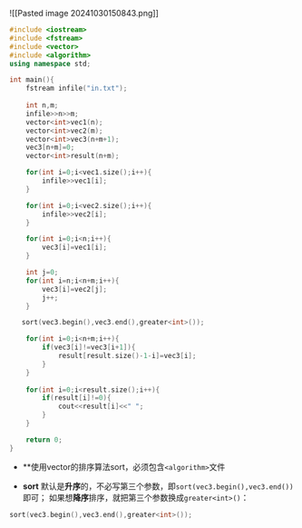 
![[Pasted image 20241030150843.png]]

```cpp
#include <iostream>
#include <fstream>
#include <vector>
#include <algorithm>
using namespace std;

int main(){
    fstream infile("in.txt");
    
    int n,m;
    infile>>n>>m;
    vector<int>vec1(n);
    vector<int>vec2(m);
    vector<int>vec3(n+m+1);
    vec3[n+m]=0;
    vector<int>result(n+m);

    for(int i=0;i<vec1.size();i++){
        infile>>vec1[i];
    }

    for(int i=0;i<vec2.size();i++){
        infile>>vec2[i];
    }

    for(int i=0;i<n;i++){
        vec3[i]=vec1[i];
    }

    int j=0;
    for(int i=n;i<n+m;i++){
        vec3[i]=vec2[j];
        j++;
    }

   sort(vec3.begin(),vec3.end(),greater<int>());

    for(int i=0;i<n+m;i++){
        if(vec3[i]!=vec3[i+1]){
            result[result.size()-1-i]=vec3[i];
        }
    }
    
    for(int i=0;i<result.size();i++){
    	if(result[i]!=0){
			cout<<result[i]<<" ";
		}
	}

    return 0;
}
```

- **使用vector的排序算法sort，必须包含`<algorithm>`文件
	
- **sort** 默认是**升序**的，不必写第三个参数，即`sort(vec3.begin(),vec3.end())`即可；
如果想**降序**排序，就把第三个参数换成`greater<int>()`：
```cpp
sort(vec3.begin(),vec3.end(),greater<int>());
```
